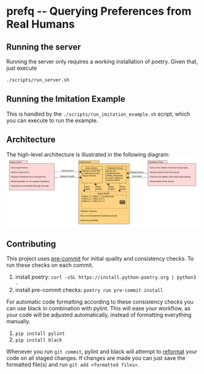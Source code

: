 # prefq -- Querying Preferences from Real Humans

## Running the server

Running the server only requires a working installation of poetry. Given that, just execute

```bash
./scripts/run_server.sh
```

## Running the Imitation Example

This is handled by the `./scripts/run_imitation_example.sh` script, which you can execute to run the example.

## Architecture

The high-level architecture is illustrated in the following diagram:
![prefq-diagram](./figures/prefq_diagram/prefq.svg)

## Contributing

This project uses [pre-commit](https://pre-commit.com/) for initial quality and consistency checks. To run these checks on each commit.

1. install poetry: `curl -sSL https://install.python-poetry.org | python3 -`
2. install pre-commit checks: `poetry run pre-commit install`

For automatic code formatting according to these consistency checks you can use black in combination with pylint. This will ease your workflow, as your code will be adjusted automatically, instead of formatting everything manually. 

1. `pip install pylint`
2. `pip install black`

Whenever you run `git commit`, pylint and black will attempt to [reformat](https://black.readthedocs.io/en/stable/the_black_code_style/current_style.html) your code on all staged changes. If changes are made you can just save the formatted file(s) and run `git add <formatted files>`.
